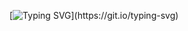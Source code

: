 [![Typing SVG](https://readme-typing-svg.herokuapp.com?font=Fira+Code&duration=10000&pause=500&color=04F744&width=435&lines=Hallo%2C+there!+%F0%9F%91%8B;This+is+Gromi+Chen...;Nice+to+meet+you.)](https://git.io/typing-svg)

<!--
**Gromi-CYY/Gromi-CYY** is a ✨ _special_ ✨ repository because its `README.md` (this file) appears on your GitHub profile.

[![Typing SVG](https://readme-typing-svg.herokuapp.com?font=Fira+Code&pause=1000&color=04F744&width=435&lines=Hallo%2C+there!;I'+m+Gromi+Chen.;Nice+to+meet+you.)](https://git.io/typing-svg)

Here are some ideas to get you started:

- 🔭 I’m currently working on ...
- 🌱 I’m currently learning ...
- 👯 I’m looking to collaborate on ...
- 🤔 I’m looking for help with ...
- 💬 Ask me about ...
- 📫 How to reach me: ...
- 😄 Pronouns: ...
- ⚡ Fun fact: ...
-->
